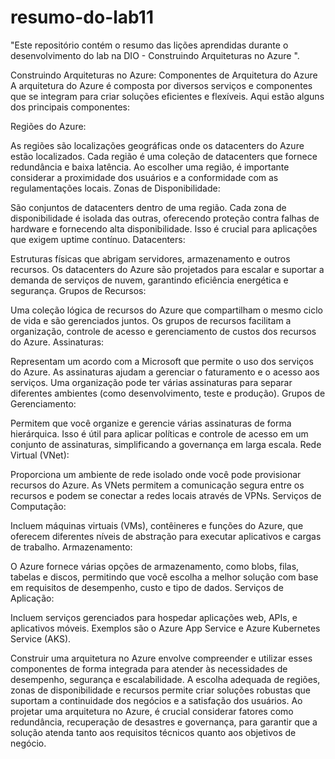 # resumo-do-lab11
"Este repositório contém o resumo das lições aprendidas durante o desenvolvimento do lab na DIO - Construindo Arquiteturas no Azure ".

Construindo Arquiteturas no Azure: Componentes de Arquitetura do Azure
A arquitetura do Azure é composta por diversos serviços e componentes que se integram para criar soluções eficientes e flexíveis. Aqui estão alguns dos principais componentes:

Regiões do Azure:

As regiões são localizações geográficas onde os datacenters do Azure estão localizados. Cada região é uma coleção de datacenters que fornece redundância e baixa latência. Ao escolher uma região, é importante considerar a proximidade dos usuários e a conformidade com as regulamentações locais.
Zonas de Disponibilidade:

São conjuntos de datacenters dentro de uma região. Cada zona de disponibilidade é isolada das outras, oferecendo proteção contra falhas de hardware e fornecendo alta disponibilidade. Isso é crucial para aplicações que exigem uptime contínuo.
Datacenters:

Estruturas físicas que abrigam servidores, armazenamento e outros recursos. Os datacenters do Azure são projetados para escalar e suportar a demanda de serviços de nuvem, garantindo eficiência energética e segurança.
Grupos de Recursos:

Uma coleção lógica de recursos do Azure que compartilham o mesmo ciclo de vida e são gerenciados juntos. Os grupos de recursos facilitam a organização, controle de acesso e gerenciamento de custos dos recursos do Azure.
Assinaturas:

Representam um acordo com a Microsoft que permite o uso dos serviços do Azure. As assinaturas ajudam a gerenciar o faturamento e o acesso aos serviços. Uma organização pode ter várias assinaturas para separar diferentes ambientes (como desenvolvimento, teste e produção).
Grupos de Gerenciamento:

Permitem que você organize e gerencie várias assinaturas de forma hierárquica. Isso é útil para aplicar políticas e controle de acesso em um conjunto de assinaturas, simplificando a governança em larga escala.
Rede Virtual (VNet):

Proporciona um ambiente de rede isolado onde você pode provisionar recursos do Azure. As VNets permitem a comunicação segura entre os recursos e podem se conectar a redes locais através de VPNs.
Serviços de Computação:

Incluem máquinas virtuais (VMs), contêineres e funções do Azure, que oferecem diferentes níveis de abstração para executar aplicativos e cargas de trabalho.
Armazenamento:

O Azure fornece várias opções de armazenamento, como blobs, filas, tabelas e discos, permitindo que você escolha a melhor solução com base em requisitos de desempenho, custo e tipo de dados.
Serviços de Aplicação:

Incluem serviços gerenciados para hospedar aplicações web, APIs, e aplicativos móveis. Exemplos são o Azure App Service e Azure Kubernetes Service (AKS).


Construir uma arquitetura no Azure envolve compreender e utilizar esses componentes de forma integrada para atender às necessidades de desempenho, segurança e escalabilidade. A escolha adequada de regiões, zonas de disponibilidade e recursos permite criar soluções robustas que suportam a continuidade dos negócios e a satisfação dos usuários. Ao projetar uma arquitetura no Azure, é crucial considerar fatores como redundância, recuperação de desastres e governança, para garantir que a solução atenda tanto aos requisitos técnicos quanto aos objetivos de negócio.
